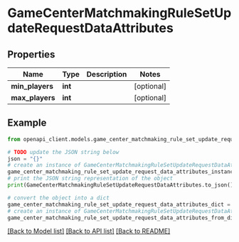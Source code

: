 # GameCenterMatchmakingRuleSetUpdateRequestDataAttributes


## Properties

Name | Type | Description | Notes
------------ | ------------- | ------------- | -------------
**min_players** | **int** |  | [optional] 
**max_players** | **int** |  | [optional] 

## Example

```python
from openapi_client.models.game_center_matchmaking_rule_set_update_request_data_attributes import GameCenterMatchmakingRuleSetUpdateRequestDataAttributes

# TODO update the JSON string below
json = "{}"
# create an instance of GameCenterMatchmakingRuleSetUpdateRequestDataAttributes from a JSON string
game_center_matchmaking_rule_set_update_request_data_attributes_instance = GameCenterMatchmakingRuleSetUpdateRequestDataAttributes.from_json(json)
# print the JSON string representation of the object
print(GameCenterMatchmakingRuleSetUpdateRequestDataAttributes.to_json())

# convert the object into a dict
game_center_matchmaking_rule_set_update_request_data_attributes_dict = game_center_matchmaking_rule_set_update_request_data_attributes_instance.to_dict()
# create an instance of GameCenterMatchmakingRuleSetUpdateRequestDataAttributes from a dict
game_center_matchmaking_rule_set_update_request_data_attributes_from_dict = GameCenterMatchmakingRuleSetUpdateRequestDataAttributes.from_dict(game_center_matchmaking_rule_set_update_request_data_attributes_dict)
```
[[Back to Model list]](../README.md#documentation-for-models) [[Back to API list]](../README.md#documentation-for-api-endpoints) [[Back to README]](../README.md)


